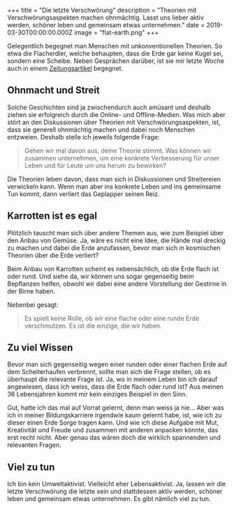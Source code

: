 +++
title = "Die letzte Verschwörung"
description = "Theorien mit Verschwörungsaspekten machen ohnmächtig. Lasst uns lieber aktiv werden, schöner leben und gemeinsam etwas unternehmen."
date = 2019-03-30T00:00:00.000Z
image = "flat-earth.png"
+++

Gelegentlich begegnet man Menschen mit unkonventionellen Theorien. So etwa die Flacherdler, welche behaupten, dass die Erde gar keine Kugel sei, sondern eine Scheibe. Neben Gesprächen darüber, ist sie mir letzte Woche auch in einem [Zeitungsartikel](https://www.tagesanzeiger.ch/panorama/vermischtes/flacherdler-planen-antarktisexpedition-fuer-den-finalen-beweis/story/13695255) begegnet.

## Ohnmacht und Streit

Solche Geschichten sind ja zwischendurch auch amüsant und deshalb ziehen sie erfolgreich durch die Online- und Offline-Medien. Was mich aber stört an den Diskussionen über Theorien mit Verschwörungsaspekten, ist, dass sie generell ohnmächtig machen und dabei noch Menschen entzweien. Deshalb stelle ich jeweils folgende Frage:

> Gehen wir mal davon aus, deine Theorie stimmt. Was können wir zusammen unternehmen, um eine konkrete Verbesserung für unser Leben und für Leute um uns herum zu bewirken?

Die Theorien leben davon, dass man sich in Diskussionen und Streitereien verwickeln kann. Wenn man aber ins konkrete Leben und ins gemeinsame Tun kommt, dann verliert das Geplapper seinen Reiz.

## Karrotten ist es egal

Plötzlich tauscht man sich über andere Themen aus, wie zum Beispiel über den Anbau von Gemüse. Ja, wäre es nicht eine Idee, die Hände mal dreckig zu machen und dabei die Erde anzufassen, bevor man sich in kosmischen Theorien über die Erde verliert?

Beim Anbau von Karrotten scheint es nebensächlich, ob die Erde flach ist oder rund. Und siehe da, wir können uns sogar gegenseitig beim Bepflanzen helfen, obwohl wir dabei eine andere Vorstellung der Gestirne in der Birne haben.

Nebenbei gesagt:

> Es spielt keine Rolle, ob wir eine flache oder eine runde Erde verschmutzen. Es ist die einzige, die wir haben.

## Zu viel Wissen

Bevor man sich gegenseitig wegen einer runden oder einer flachen Erde auf dem Scheiterhaufen verbrennt, sollte man sich die Frage stellen, ob es überhaupt die relevante Frage ist. Ja, wo in meinem Leben bin ich darauf angewiesen, dass ich weiss, dass die Erde flach oder rund ist? Aus meinen 36 Lebensjahren kommt mir kein einziges Beispiel in den Sinn.

Gut, hatte ich das mal auf Vorrat gelernt, denn man weiss ja nie... Aber was ich in meiner Bildungskarriere irgendwie kaum gelernt habe, ist, wie ich zu dieser einen Erde Sorge tragen kann. Und wie ich diese Aufgabe mit Mut, Kreativität und Freude und zusammen mit anderen anpacken könnte, das erst recht nicht. Aber genau das wären doch die wirklich spannenden und relevanten Fragen.

## Viel zu tun

Ich bin kein Umweltaktivist. Vielleicht eher Lebensaktivist. Ja, lassen wir die letzte Verschwörung die letzte sein und stattdessen aktiv werden, schöner leben und gemeinsam etwas unternehmen. Es gibt nämlich viel zu tun.